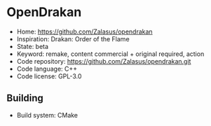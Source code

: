 # OpenDrakan

- Home: https://github.com/Zalasus/opendrakan
- Inspiration: Drakan: Order of the Flame
- State: beta
- Keyword: remake, content commercial + original required, action
- Code repository: https://github.com/Zalasus/opendrakan.git
- Code language: C++
- Code license: GPL-3.0

## Building

- Build system: CMake
